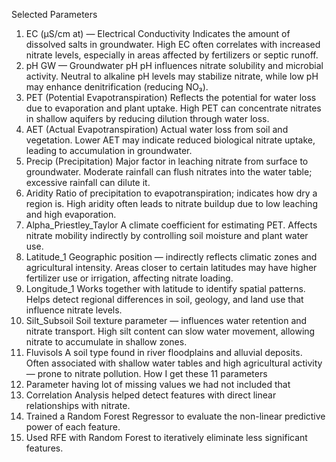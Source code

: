 
Selected Parameters 
1. EC (µS/cm at) — Electrical Conductivity 
Indicates the amount of dissolved salts in groundwater. High EC often correlates with increased 
nitrate levels, especially in areas affected by fertilizers or septic runoff. 
2. pH GW — Groundwater pH 
pH influences nitrate solubility and microbial activity. Neutral to alkaline pH levels may stabilize 
nitrate, while low pH may enhance denitrification (reducing NO₃). 
3. PET (Potential Evapotranspiration) 
Reflects the potential for water loss due to evaporation and plant uptake. High PET can 
concentrate nitrates in shallow aquifers by reducing dilution through water loss. 
4. AET (Actual Evapotranspiration) 
Actual water loss from soil and vegetation. Lower AET may indicate reduced biological nitrate 
uptake, leading to accumulation in groundwater. 
5. Precip (Precipitation) 
Major factor in leaching nitrate from surface to groundwater. Moderate rainfall can flush 
nitrates into the water table; excessive rainfall can dilute it. 
6. Aridity 
Ratio of precipitation to evapotranspiration; indicates how dry a region is. High aridity often 
leads to nitrate buildup due to low leaching and high evaporation. 
7. Alpha_Priestley_Taylor 
A climate coefficient for estimating PET. Affects nitrate mobility indirectly by controlling soil 
moisture and plant water use. 
8. Latitude_1 
Geographic position — indirectly reflects climatic zones and agricultural intensity. Areas closer 
to certain latitudes may have higher fertilizer use or irrigation, affecting nitrate loading. 
9. Longitude_1 
Works together with latitude to identify spatial patterns. Helps detect regional differences in 
soil, geology, and land use that influence nitrate levels. 
10. Silt_Subsoil 
Soil texture parameter — influences water retention and nitrate transport. High silt content can 
slow water movement, allowing nitrate to accumulate in shallow zones. 
11. Fluvisols 
A soil type found in river floodplains and alluvial deposits. Often associated with shallow water 
tables and high agricultural activity — prone to nitrate pollution. 
How I get these 11 parameters 
1. Parameter having lot of missing values we had not included that 
2. Correlation Analysis helped detect features with direct linear relationships with nitrate.  
3. Trained a Random Forest Regressor to evaluate the non-linear predictive power of each 
feature. 
4. Used RFE with Random Forest to iteratively eliminate less significant features. 
